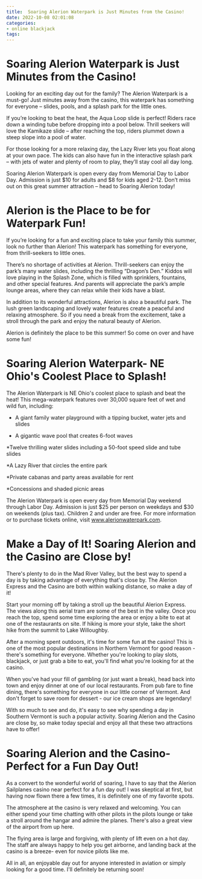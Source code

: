 ```yaml
---
title:  Soaring Alerion Waterpark is Just Minutes from the Casino!
date: 2022-10-08 02:01:08
categories:
- online blackjack
tags:
---
```



#   Soaring Alerion Waterpark is Just Minutes from the Casino!

Looking for an exciting day out for the family? The Alerion Waterpark is a must-go! Just minutes away from the casino, this waterpark has something for everyone – slides, pools, and a splash park for the little ones.

If you’re looking to beat the heat, the Aqua Loop slide is perfect! Riders race down a winding tube before dropping into a pool below. Thrill seekers will love the Kamikaze slide – after reaching the top, riders plummet down a steep slope into a pool of water.

For those looking for a more relaxing day, the Lazy River lets you float along at your own pace. The kids can also have fun in the interactive splash park – with jets of water and plenty of room to play, they’ll stay cool all day long.

Soaring Alerion Waterpark is open every day from Memorial Day to Labor Day. Admission is just $10 for adults and $8 for kids aged 2-12. Don’t miss out on this great summer attraction – head to Soaring Alerion today!

#  Alerion is the Place to be for Waterpark Fun!

If you’re looking for a fun and exciting place to take your family this summer, look no further than Alerion! This waterpark has something for everyone, from thrill-seekers to little ones.

There’s no shortage of activities at Alerion. Thrill-seekers can enjoy the park’s many water slides, including the thrilling “Dragon’s Den.” Kiddos will love playing in the Splash Zone, which is filled with sprinklers, fountains, and other special features. And parents will appreciate the park’s ample lounge areas, where they can relax while their kids have a blast.

In addition to its wonderful attractions, Alerion is also a beautiful park. The lush green landscaping and lovely water features create a peaceful and relaxing atmosphere. So if you need a break from the excitement, take a stroll through the park and enjoy the natural beauty of Alerion.

Alerion is definitely the place to be this summer! So come on over and have some fun!

#  Soaring Alerion Waterpark- NE Ohio's Coolest Place to Splash!

The Alerion Waterpark is NE Ohio's coolest place to splash and beat the heat! This mega-waterpark features over 30,000 square feet of wet and wild fun, including:

* A giant family water playground with a tipping bucket, water jets and slides

* A gigantic wave pool that creates 6-foot waves

*Twelve thrilling water slides including a 50-foot speed slide and tube slides

*A Lazy River that circles the entire park

*Private cabanas and party areas available for rent

*Concessions and shaded picnic areas


The Alerion Waterpark is open every day from Memorial Day weekend through Labor Day. Admission is just $25 per person on weekdays and $30 on weekends (plus tax). Children 2 and under are free. For more information or to purchase tickets online, visit www.alerionwaterpark.com.

#  Make a Day of It! Soaring Alerion and the Casino are Close by!

There's plenty to do in the Mad River Valley, but the best way to spend a day is by taking advantage of everything that's close by. The Alerion Express and the Casino are both within walking distance, so make a day of it!

Start your morning off by taking a stroll up the beautiful Alerion Express. The views along this aerial tram are some of the best in the valley. Once you reach the top, spend some time exploring the area or enjoy a bite to eat at one of the restaurants on site. If hiking is more your style, take the short hike from the summit to Lake Willoughby.

After a morning spent outdoors, it's time for some fun at the casino! This is one of the most popular destinations in Northern Vermont for good reason - there's something for everyone. Whether you're looking to play slots, blackjack, or just grab a bite to eat, you'll find what you're looking for at the casino.

When you've had your fill of gambling (or just want a break), head back into town and enjoy dinner at one of our local restaurants. From pub fare to fine dining, there's something for everyone in our little corner of Vermont. And don't forget to save room for dessert - our ice cream shops are legendary!

With so much to see and do, it's easy to see why spending a day in Southern Vermont is such a popular activity. Soaring Alerion and the Casino are close by, so make today special and enjoy all that these two attractions have to offer!

#  Soaring Alerion and the Casino- Perfect for a Fun Day Out!

As a convert to the wonderful world of soaring, I have to say that the Alerion Sailplanes casino near perfect for a fun day out! I was skeptical at first, but having now flown there a few times, it is definitely one of my favorite spots.

The atmosphere at the casino is very relaxed and welcoming. You can either spend your time chatting with other pilots in the pilots lounge or take a stroll around the hangar and admire the planes. There's also a great view of the airport from up here.

The flying area is large and forgiving, with plenty of lift even on a hot day. The staff are always happy to help you get airborne, and landing back at the casino is a breeze- even for novice pilots like me.

All in all, an enjoyable day out for anyone interested in aviation or simply looking for a good time. I'll definitely be returning soon!